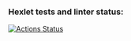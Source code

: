 ### Hexlet tests and linter status:
[![Actions Status](https://github.com/apfgsup/qa-engineer-project-84/actions/workflows/hexlet-check.yml/badge.svg)](https://github.com/apfgsup/qa-engineer-project-84/actions)